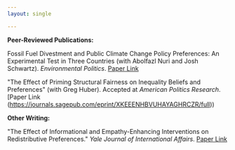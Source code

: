 ```yaml
---
layout: single

---
```


**Peer-Reviewed Publications:** 
 
Fossil Fuel Divestment and Public Climate Change Policy Preferences: An Experimental Test in Three Countries (with Abolfazl Nuri and Josh Schwartz). _Environmental Politics_. [Paper Link](https://www.tandfonline.com/doi/full/10.1080/09644016.2023.2178351?role=tab&tab=permissions&scroll=top)

 "The Effect of Priming Structural Fairness on Inequality Beliefs and Preferences" (with Greg Huber). Accepted at _American Politics Research_. [Paper Link (https://journals.sagepub.com/eprint/XKEEENHBVUHAYAGHRCZR/full))

**Other Writing:**

"The Effect of Informational and Empathy-Enhancing Interventions on Redistributive Preferences." _Yale Journal of International Affairs_. [Paper Link](https://www.yalejournal.org/publications/the-effect-of-informational-and-empathy-enhancing-interventions-on-redistributive-preferences)

